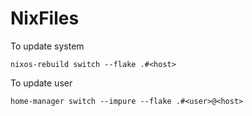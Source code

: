 # NixFiles

To update system
```shell
nixos-rebuild switch --flake .#<host>
```

To update user
```
home-manager switch --impure --flake .#<user>@<host>
```
